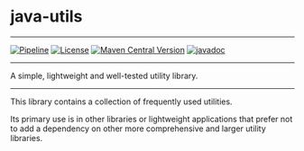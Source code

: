 # java-utils

___
[![Pipeline](https://github.com/amanzat/java-utils/actions/workflows/pipeline.yml/badge.svg)](https://github.com/amanzat/java-utils/actions/workflows/pipeline.yml)
[![License](https://img.shields.io/badge/License-MIT-green.svg)](https://github.com/amanzat/java-utils/blob/dev/LICENSE)
[![Maven Central Version](https://img.shields.io/maven-central/v/io.github.amanzat/java-utils)](https://search.maven.org/artifact/io.github.amanzat/java-utils)
[![javadoc](https://javadoc.io/badge2/io.github.amanzat/java-utils/javadoc.svg)](https://javadoc.io/doc/io.github.amanzat/java-utils)
___
A simple, lightweight and well-tested utility library.
___
This library contains a collection of frequently used utilities.

Its primary use is in other libraries or lightweight applications that prefer not to add a dependency on other more
comprehensive and larger utility libraries.
